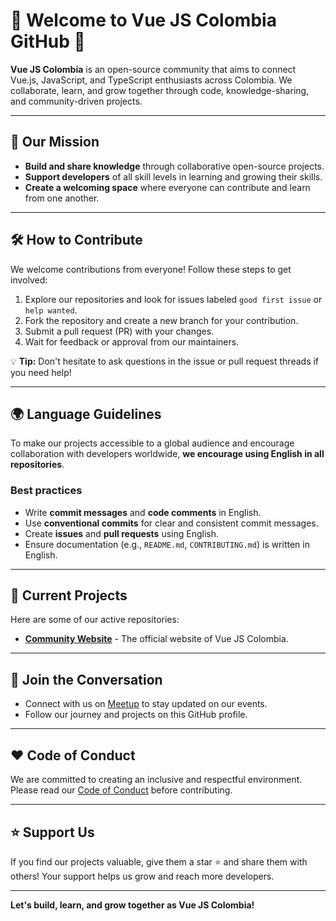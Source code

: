 # 🌟 Welcome to Vue JS Colombia GitHub 🌟

**Vue JS Colombia** is an open-source community that aims to connect Vue.js, JavaScript, and TypeScript enthusiasts across Colombia. We collaborate, learn, and grow together through code, knowledge-sharing, and community-driven projects.

---

## 🚀 Our Mission

- **Build and share knowledge** through collaborative open-source projects.
- **Support developers** of all skill levels in learning and growing their skills.
- **Create a welcoming space** where everyone can contribute and learn from one another.

---

## 🛠️ How to Contribute

We welcome contributions from everyone! Follow these steps to get involved:

1. Explore our repositories and look for issues labeled `good first issue` or `help wanted`.
2. Fork the repository and create a new branch for your contribution.
3. Submit a pull request (PR) with your changes.
4. Wait for feedback or approval from our maintainers.

💡 **Tip:** Don't hesitate to ask questions in the issue or pull request threads if you need help!

---

## 🌍 Language Guidelines

To make our projects accessible to a global audience and encourage collaboration with developers worldwide, **we encourage using English in all repositories**.

### Best practices

- Write **commit messages** and **code comments** in English.
- Use **conventional commits** for clear and consistent commit messages.
- Create **issues** and **pull requests** using English.
- Ensure documentation (e.g., `README.md`, `CONTRIBUTING.md`) is written in English.

---

## 🌟 Current Projects

Here are some of our active repositories:

- [**Community Website**](https://github.com/vuejsco/website) - The official website of Vue JS Colombia.

---

## 📢 Join the Conversation

- Connect with us on [Meetup](https://www.meetup.com/vuejsco) to stay updated on our events.
- Follow our journey and projects on this GitHub profile.

---

## ❤️ Code of Conduct

We are committed to creating an inclusive and respectful environment. Please read our [Code of Conduct](/.github/CODE_OF_CONDUCT.md) before contributing.

---

## ⭐ Support Us

If you find our projects valuable, give them a star ⭐ and share them with others!
Your support helps us grow and reach more developers.

---

**Let's build, learn, and grow together as Vue JS Colombia!**
